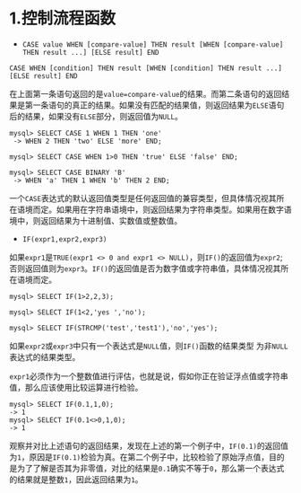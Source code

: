 # 1.控制流程函数

- `CASE value WHEN [compare-value] THEN result [WHEN [compare-value] THEN result ...] [ELSE result] END`

`CASE WHEN [condition] THEN result [WHEN [condition] THEN result ...] [ELSE result] END`

在上面第一条语句返回的是`value=compare-value`的结果。而第二条语句的返回结果是第一条语句的真正的结果。如果没有匹配的结果值，则返回结果为`ELSE`语句后的结果，如果没有`ELSE`部分，则返回值为`NULL`。
```
mysql> SELECT CASE 1 WHEN 1 THEN 'one'
 -> WHEN 2 THEN 'two' ELSE 'more' END;

mysql> SELECT CASE WHEN 1>0 THEN 'true' ELSE 'false' END;

mysql> SELECT CASE BINARY 'B'
 -> WHEN 'a' THEN 1 WHEN 'b' THEN 2 END;
```
一个`CASE`表达式的默认返回值类型是任何返回值的兼容类型，但具体情况视其所在语境而定。如果用在字符串语境中，则返回结果为字符串类型。如果用在数字语境中，则返回结果为十进制值、实数值或整数值。

- `IF(expr1,expr2,expr3)`

如果`expr1`是`TRUE(expr1 <> 0 and expr1 <> NULL)`，则`IF()`的返回值为`expr2`; 否则返回值则为`expr3`。`IF()`的返回值是否为数字值或字符串值，具体情况视其所在语境而定。
```
mysql> SELECT IF(1>2,2,3);

mysql> SELECT IF(1<2,'yes ','no');

mysql> SELECT IF(STRCMP('test','test1'),'no','yes');
```
如果`expr2`或`expr3`中只有一个表达式是`NULL`值，则`IF()`函数的结果类型 为非`NULL`表达式的结果类型。

`expr1`必须作为一个整数值进行评估，也就是说，假如你正在验证浮点值或字符串值，那么应该使用比较运算进行检验。
```
mysql> SELECT IF(0.1,1,0);
-> 1
mysql> SELECT IF(0.1<>0,1,0);
-> 1
```
观察并对比上述语句的返回结果，发现在上述的第一个例子中，`IF(0.1)`的返回值为`1`，原因是`IF(0.1)`检验为真。在第二个例子中，比较检验了原始浮点值，目的是为了了解是否其为非零值，对比的结果是`0.1`确实不等于`0`，那么第一个表达式的结果就是整数`1`，因此返回结果为`1`。
